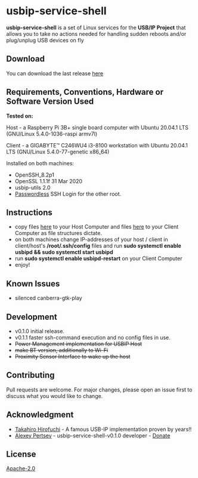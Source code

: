 # usbip-service-shell

**usbip-service-shell** is a set of Linux services for the **USB/IP Project** that allows you to take no actions needed for handling sudden reboots and/or plug/unplug USB devices on fly

## Download
You can download the last release [here](https://github.com/alpertsev/usbip-service-shell/releases/tag/v0.1.1)

## Requirements, Conventions, Hardware or Software Version Used ##

**Tested on:**

Host - a Raspberry Pi 3B+ single board computer with Ubuntu 20.04.1 LTS (GNU/Linux 5.4.0-1036-raspi armv7l)

Client - a GIGABYTE™ C246WU4 i3-8100 workstation with Ubuntu 20.04.1 LTS (GNU/Linux 5.4.0-77-genetic x86_64)

Installed on both machines:
 * OpenSSH_8.2p1
 * OpenSSL 1.1.1f 31 Mar 2020
 * usbip-utils 2.0
 * [Passwordless](https://www.redhat.com/sysadmin/passwordless-ssh) SSH Login for the other root.

## Instructions
 - copy files [here](https://github.com/alpertsev/usbip-service-shell/tree/main/host) to your Host Computer and files [here](https://github.com/alpertsev/usbip-service-shell/tree/main/client) to your Client Computer as file structures dictate.
 - on both machines change IP-addresses of your host / client in client/host's **/root/.ssh/config** files and run **sudo systemctl enable usbipd && sudo systemctl start usbipd**
 - run **sudo systemctl enable usbipd-restart** on your Client Computer
 - enjoy!

## Known Issues
- silenced canberra-gtk-play

## Development
 - v0.1.0 initial release.
 - v0.1.1 faster ssh-command execution and no config files in use.
 - ~~Power Management implementation for USBIP Host~~
 - ~~make BT version, additionally to Wi-Fi~~
 - ~~Proximity Sensor Interface to wake up the host~~
 
## Contributing
Pull requests are welcome. For major changes, please open an issue first to discuss what you would like to change.

## Acknowledgment
- [Takahiro Hirofuchi](http://usbip.sourceforge.net/) - A famous USB-IP implementation proven by years!!
- [Alexey Pertsev](https://www.alpertsev.com/) - usbip-service-shell-v0.1.0 developer - [Donate](https://paypal.me/alpertsev)

## License
[Apache-2.0](http://www.apache.org/licenses/LICENSE-2.0)
